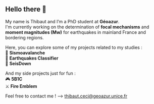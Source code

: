 ## Hello there 👋

My name is Thibaut and I’m a PhD student at **Géoazur**. <br>
I'm currently working on the determination of **focal mechanisms** and **moment magnitudes (Mw)** for earthquakes in mainland France and bordering regions. 

Here, you can explore some of my projects related to my studies : <br>
🔹 **Sismoavalanche** <br>
🔹 **Earthquakes Classifier** <br>
🔹 **SeisDown** <br>

And my side projects just for fun : <br>
🎮 **5B1C** <br>
⚔️ **Fire Emblem** <br>

Feel free to contact me ! --> thibaut.ceci@geoazur.unice.fr
